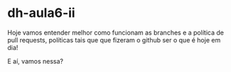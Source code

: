 # dh-aula6-ii

Hoje vamos entender melhor como funcionam as branches e a política de pull requests, políticas tais que que fizeram o github ser o que é hoje em dia!

E aí, vamos nessa?
